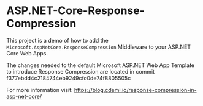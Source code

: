 # ASP.NET-Core-Response-Compression
This project is a demo of how to add the `Microsoft.AspNetCore.ResponseCompression` Middleware to your ASP.NET Core Web Apps. 

The changes needed to the default Microsoft ASP.NET Web App Template to introduce Response Compression are located in commit f377ebdd4c2184744eb9249cfc0de74f8805505c

For more information visit: https://blog.cdemi.io/response-compression-in-asp-net-core/
